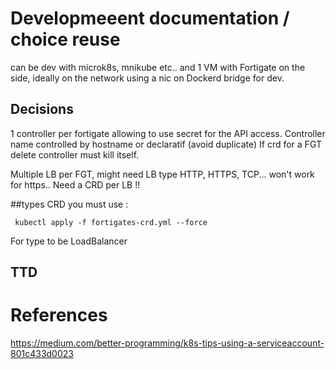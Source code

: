 # Developmeeent documentation / choice reuse

can be dev with microk8s, mnikube etc.. and 1 VM with Fortigate on the side, ideally on the network using a nic on Dockerd bridge for dev.
## Decisions

1 controller per fortigate allowing to use secret for the API access.
Controller name controlled by hostname or declaratif (avoid duplicate)
If crd for a FGT delete controller must kill itself.

Multiple LB per FGT, might need LB type HTTP, HTTPS, TCP... won't work for https.. 
Need a CRD per LB !!

##types CRD
you must use :
```shell script
 kubectl apply -f fortigates-crd.yml --force
```
For type to be LoadBalancer

## TTD

# References
https://medium.com/better-programming/k8s-tips-using-a-serviceaccount-801c433d0023
